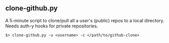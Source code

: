 clone-github.py
--

A 5-minute script to clone/pull all a user's (public) repos to a local directory. Needs auth-y hooks for private repositories.

	$> clone-github.py -u <username> -c </path/to/github-clone>
